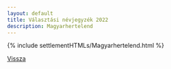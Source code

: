 ```yaml
---
layout: default
title: Választási névjegyzék 2022
description: Magyarhertelend
---
```


{% include settlementHTMLs/Magyarhertelend.html %}

[Vissza](../)